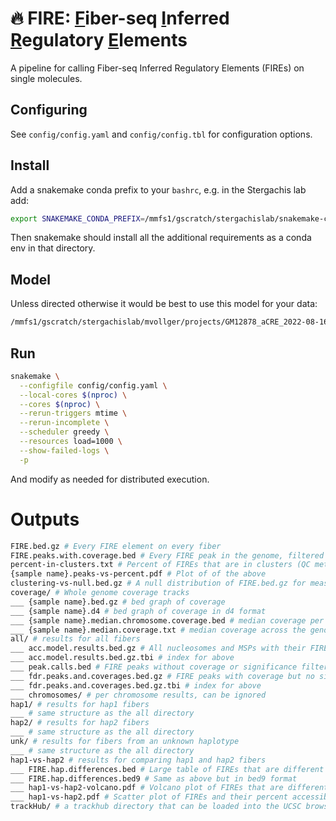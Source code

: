 # 🔥 **FIRE**: <ins>F</ins>iber-seq <ins>I</ins>nferred <ins>R</ins>egulatory <ins>E</ins>lements
A pipeline for calling Fiber-seq Inferred Regulatory Elements (FIREs) on single molecules.

## Configuring

See `config/config.yaml` and `config/config.tbl` for configuration options.

## Install
Add a snakemake conda prefix to your `bashrc`, e.g. in the Stergachis lab add:
```bash
export SNAKEMAKE_CONDA_PREFIX=/mmfs1/gscratch/stergachislab/snakemake-conda-envs
```
Then snakemake should install all the additional requirements as a conda env in that directory. 

## Model
Unless directed otherwise it would be best to use this model for your data:
```bash
/mmfs1/gscratch/stergachislab/mvollger/projects/GM12878_aCRE_2022-08-16/results/new_feats_GM12878/model.dat
```

## Run
```bash
snakemake \
  --configfile config/config.yaml \
  --local-cores $(nproc) \
  --cores $(nproc) \
  --rerun-triggers mtime \
  --rerun-incomplete \
  --scheduler greedy \
  --resources load=1000 \
  --show-failed-logs \
  -p 
```
And modify as needed for distributed execution. 

# Outputs
```bash
FIRE.bed.gz # Every FIRE element on every fiber
FIRE.peaks.with.coverage.bed # Every FIRE peak in the genome, filtered for coverage
percent-in-clusters.txt # Percent of FIREs that are in clusters (QC metric)
{sample name}.peaks-vs-percent.pdf # Plot of of the above
clustering-vs-null.bed.gz # A null distribution of FIRE.bed.gz for measuring clustering
coverage/ # Whole genome coverage tracks
___ {sample name}.bed.gz # bed graph of coverage
___ {sample name}.d4 # bed graph of coverage in d4 format
___ {sample name}.median.chromosome.coverage.bed # median coverage per chromosome
___ {sample name}.median.coverage.txt # median coverage across the genome
all/ # results for all fibers
___ acc.model.results.bed.gz # All nucleosomes and MSPs with their FIRE scores for all fibers
___ acc.model.results.bed.gz.tbi # index for above
___ peak.calls.bed # FIRE peaks without coverage or significance filtering 
___ fdr.peaks.and.coverages.bed.gz # FIRE peaks with coverage but no significance filtering 
___ fdr.peaks.and.coverages.bed.gz.tbi # index for above
___ chromosomes/ # per chromosome results, can be ignored
hap1/ # results for hap1 fibers
___ # same structure as the all directory
hap2/ # results for hap2 fibers
___ # same structure as the all directory
unk/ # results for fibers from an unknown haplotype
___ # same structure as the all directory
hap1-vs-hap2 # results for comparing hap1 and hap2 fibers
___ FIRE.hap.differences.bed # Large table of FIREs that are different between hap1 and hap2
___ FIRE.hap.differences.bed9 # Same as above but in bed9 format
___ hap1-vs-hap2-volcano.pdf # Volcano plot of FIREs that are different between hap1 and hap2
___ hap1-vs-hap2.pdf # Scatter plot of FIREs and their percent accessibility for each hap
trackHub/ # a trackhub directory that can be loaded into the UCSC browser
```